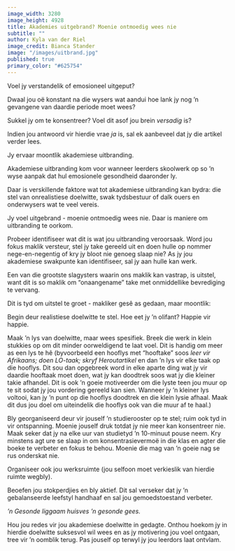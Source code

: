 ```yaml
---
image_width: 3280
image_height: 4928
title: Akademies uitgebrand? Moenie ontmoedig wees nie
subtitle: ""
author: Kyla van der Riel
image_credit: Bianca Stander
image: "/images/uitbrand.jpg"
published: true
primary_color: "#625754"
---
```


Voel jy verstandelik of emosioneel uitgeput?

Dwaal jou oë konstant na die wysers wat aandui hoe lank jy nog ’n gevangene van daardie periode moet wees?

Sukkel jy om te konsentreer? Voel dit asof jou brein _versadig_ is?

Indien jou antwoord vir hierdie vrae _ja_ is, sal ek aanbeveel dat jy die artikel verder lees.

Jy ervaar moontlik akademiese uitbranding.

Akademiese uitbranding kom voor wanneer leerders skoolwerk op so ’n wyse aanpak dat hul emosionele gesondheid daaronder ly.

Daar is verskillende faktore wat tot akademiese uitbranding kan bydra: die stel van onrealistiese doelwitte, swak tydsbestuur of dalk ouers en onderwysers wat te veel vereis.

Jy voel uitgebrand - moenie ontmoedig wees nie. Daar is maniere om uitbranding te oorkom.

Probeer identifiseer wat dit is wat jou uitbranding veroorsaak. Word jou fokus maklik versteur, stel jy take gereeld uit en doen hulle op nommer nege-en-negentig of kry jy bloot nie genoeg slaap nie? As jy jou akademiese swakpunte kan identifiseer, sal jy aan hulle kan werk.

Een van die grootste slagysters waarin ons maklik kan vastrap, is uitstel, want dit is so maklik om “onaangename” take met onmiddellike bevrediging te vervang.

Dit is tyd om uitstel te groet - makliker gesê as gedaan, maar moontlik:

Begin deur realistiese doelwitte te stel. Hoe eet jy ’n olifant? Happie vir happie.

Maak ’n lys van doelwitte, maar wees spesifiek. Breek die werk in klein stukkies op om dit minder oorweldigend te laat voel. Dit is handig om meer as een lys te hê (byvoorbeeld een hooflys met “hooftake” soos _leer vir Afrikaans; doen LO-taak; skryf Heroutartikel_ en dan ’n lys vir elke taak op die hooflys. Dit sou dan opgebreek word in elke aparte ding wat jy vir daardie hooftaak moet doen, wat jy kan doodtrek soos wat jy die kleiner takie afhandel. Dit is ook ’n goeie motiveerder om die lyste teen jou muur op te sit sodat jy jou vordering gereeld kan sien. Wanneer jy ’n kleiner lys voltooi, kan jy ’n punt op die hooflys doodtrek en die klein lysie afhaal. Maak dit dus jou doel om uiteindelik die hooflys ook van die muur af te haal.)

Bly georganiseerd deur vir jouself ’n studierooster op te stel; ruim ook tyd in vir ontspanning. Moenie jouself druk totdat jy nie meer kan konsentreer nie. Maak seker dat jy na elke uur van studietyd ’n 10-minuut pouse neem. Kry minstens agt ure se slaap in om konsentrasievermoë in die klas en agter die boeke te verbeter en fokus te behou. Moenie die mag van ’n goeie nag se rus onderskat nie.

Organiseer ook jou werksruimte (jou selfoon moet verkieslik van hierdie ruimte wegbly).

Beoefen jou stokperdjies en bly aktief. Dit sal verseker dat jy ’n gebalanseerde leefstyl handhaaf en sal jou gemoedstoestand verbeter.

_’n Gesonde liggaam huisves ’n gesonde gees._

Hou jou redes vir jou akademiese doelwitte in gedagte. Onthou hoekom jy in hierdie doelwitte suksesvol wil wees en as jy motivering jou voel ontgaan, tree vir ’n oomblik terug. Pas jouself op terwyl jy jou leerdors laat ontvlam.
